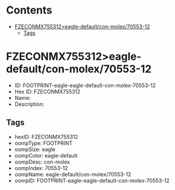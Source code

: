 



Contents
========

* [FZECONMX755312>eagle-default/con-molex/70553-12](#fzeconmx755312eagle-defaultcon-molex70553-12)
	* [Tags](#tags)

# FZECONMX755312>eagle-default/con-molex/70553-12

- ID: FOOTPRINT-eagle-eagle-default-con-molex-70553-12
- Hex ID: FZECONMX755312
- Name: 
- Description: 

## Tags

- hexID: FZECONMX755312
- oompType: FOOTPRINT
- oompSize: eagle
- oompColor: eagle-default
- oompDesc: con-molex
- oompIndex: 70553-12
- oompName: eagle-default/con-molex/70553-12
- oompID: FOOTPRINT-eagle-eagle-default-con-molex-70553-12
